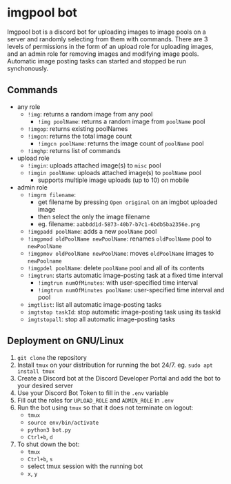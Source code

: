 # imgpool bot
Imgpool bot is a discord bot for uploading images to image pools on a server and randomly selecting from them with commands. There are 3 levels of permissions in the form of an upload role for uploading images, and an admin role for removing images and modifying image pools. Automatic image posting tasks can started and stopped be run synchonously.

## Commands
- any role
   + `!img`: returns a random image from any pool
      * `!img poolName`: returns a random image from `poolName` pool
   + `!imgop`: returns existing poolNames
   + `!imgcn`: returns the total image count
      * `!imgcn poolName`: returns the image count of `poolName` pool
   + `!imghp`: returns list of commands
- upload role
   + `!imgin`: uploads attached image(s) to `misc` pool 
   + `!imgin poolName`: uploads attached image(s) to `poolName` pool
      * supports multiple image uploads (up to 10) on mobile 
- admin role
   + `!imgrm filename`:
      * get filename by pressing `Open original` on an imgbot uploaded image
      * then select the only the image filename
      * eg. filename: `aabbdd1d-5873-40b7-b7c1-6bdb5ba2356e.png`
   + `!imgpadd poolName`: adds a new `poolName` pool
   + `!imgpmod oldPoolName newPoolName`: renames `oldPoolName` pool to `newPoolName`
   + `!imgpmov oldPoolName newPoolName`: moves `oldPoolName` images to `newPoolname`
   + `!imgpdel poolName`: delete `poolName` pool and all of its contents
   + `!imgtrun`: starts automatic image-posting task at a fixed time interval
      * `!imgtrun numOfMinutes`: with user-specified time interval
      * `!imgtrun numOfMinutes poolName`: user-specified time interval and pool
   + `imgtlist`: list all automatic image-posting tasks
   + `imgtstop taskId`: stop automatic image-posting task using its taskId
   + `imgtstopall`: stop all automatic image-posting tasks

## Deployment on GNU/Linux
1. `git clone` the repository
2. Install `tmux` on your distribution for running the bot 24/7. eg. `sudo apt install tmux`
3. Create a Discord bot at the Discord Developer Portal and add the bot to your desired server
4. Use your Discord Bot Token to fill in the `.env` variable
5. Fill out the roles for `UPLOAD_ROLE` and `ADMIN_ROLE` in `.env`
6. Run the bot using `tmux` so that it does not terminate on logout: 
   - `tmux`
   - `source env/bin/activate`
   - `python3 bot.py`
   - `Ctrl+b`, `d`
7. To shut down the bot:
   - `tmux`
   - `Ctrl+b`, `s`
   - select tmux session with the running bot
   - `x`, `y`